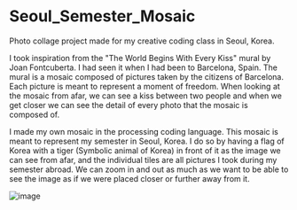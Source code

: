 # Seoul_Semester_Mosaic
Photo collage project made for my creative coding class in Seoul, Korea.

I took inspiration from the "The World Begins With Every Kiss" mural by Joan Fontcuberta. I had seen it when I had been to Barcelona, Spain. The mural is a mosaic composed of pictures taken by the citizens of Barcelona. Each picture is meant to represent a moment of freedom.
When looking at the mosaic from afar, we can see a kiss between two people and when we get closer we can see the detail of every photo that the mosaic is composed of.

I made my own mosaic in the processing coding language. This mosaic is meant to represent my semester in Seoul, Korea. 
I do so by having a flag of Korea with a tiger (Symbolic animal of Korea) in front of it as the image we can see from afar, and the individual tiles are all pictures I took during my semester abroad.
We can zoom in and out as much as we want to be able to see the image as if we were placed closer or further away from it.


![image](https://github.com/Christophe-Saury/Seoul_Semester_Mosaic/assets/95085659/ff2e6a4f-29b9-44c8-bdef-24984ee64dc7)
